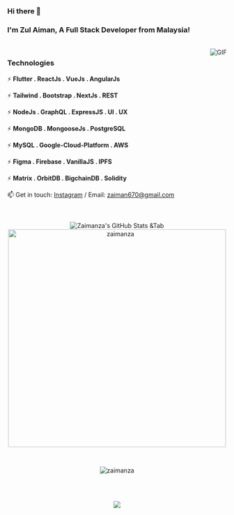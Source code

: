 ### Hi there 👋

### I'm Zul Aiman, A Full Stack Developer from Malaysia!
</br>
<img align="right" alt="GIF" src="https://i.pinimg.com/originals/e4/26/70/e426702edf874b181aced1e2fa5c6cde.gif" />

### Technologies
⚡ **Flutter . ReactJs . VueJs . AngularJs**

⚡ **Tailwind . Bootstrap . NextJs . REST**

⚡ **NodeJs . GraphQL . ExpressJS . UI . UX**

⚡ **MongoDB . MongooseJs . PostgreSQL**

⚡ **MySQL . Google-Cloud-Platform . AWS**

⚡ **Figma . Firebase . VanillaJS . IPFS**

⚡ **Matrix . OrbitDB . BigchainDB . Solidity**

📫 Get in touch: <a href="https://www.instagram.com/manza.z/">Instagram</a> / Email: zaiman670@gmail.com 
</br>
</br>
</br>
<p align='center'>
<img src="https://github-readme-stats.vercel.app/api?username=zaimanza&show_icons=true&hide_border=true&count_private=true&theme=shades-of-purple&icon_color=fad000" alt="Zaimanza's GitHub Stats">
    &Tab
<img align="center" width=500 src="https://github-readme-stats.vercel.app/api/top-langs/?username=zaimanza&count_private=true&theme=radical" alt="zaimanza" />
</p>
</br>
<p align='center'>
<img align="center" src="https://github-readme-streak-stats.herokuapp.com/?user=zaimanza&count_private=true&theme=radical" alt="zaimanza" />
    </p>
</br>
</br>
<p align='center'>
    <img src="https://gidigi.com/cdn/love.gif">
</p>

